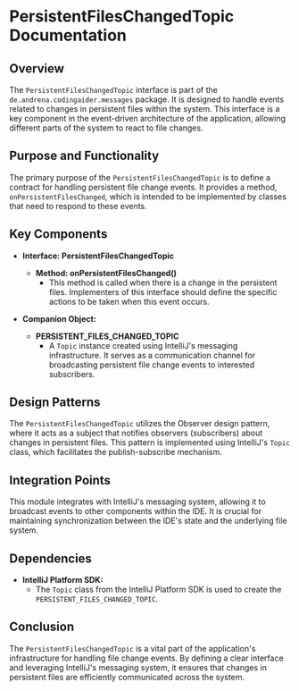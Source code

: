# PersistentFilesChangedTopic Documentation

## Overview

The `PersistentFilesChangedTopic` interface is part of the `de.andrena.codingaider.messages` package. It is designed to handle events related to changes in persistent files within the system. This interface is a key component in the event-driven architecture of the application, allowing different parts of the system to react to file changes.

## Purpose and Functionality

The primary purpose of the `PersistentFilesChangedTopic` is to define a contract for handling persistent file change events. It provides a method, `onPersistentFilesChanged`, which is intended to be implemented by classes that need to respond to these events.

## Key Components

- **Interface: PersistentFilesChangedTopic**
  - **Method: onPersistentFilesChanged()**
    - This method is called when there is a change in the persistent files. Implementers of this interface should define the specific actions to be taken when this event occurs.

- **Companion Object:**
  - **PERSISTENT_FILES_CHANGED_TOPIC**
    - A `Topic` instance created using IntelliJ's messaging infrastructure. It serves as a communication channel for broadcasting persistent file change events to interested subscribers.

## Design Patterns

The `PersistentFilesChangedTopic` utilizes the Observer design pattern, where it acts as a subject that notifies observers (subscribers) about changes in persistent files. This pattern is implemented using IntelliJ's `Topic` class, which facilitates the publish-subscribe mechanism.

## Integration Points

This module integrates with IntelliJ's messaging system, allowing it to broadcast events to other components within the IDE. It is crucial for maintaining synchronization between the IDE's state and the underlying file system.

## Dependencies

- **IntelliJ Platform SDK:**
  - The `Topic` class from the IntelliJ Platform SDK is used to create the `PERSISTENT_FILES_CHANGED_TOPIC`.

## Conclusion

The `PersistentFilesChangedTopic` is a vital part of the application's infrastructure for handling file change events. By defining a clear interface and leveraging IntelliJ's messaging system, it ensures that changes in persistent files are efficiently communicated across the system.
